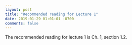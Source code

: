 ```yaml
---
layout: post
title: "Recommended reading for Lecture 1"
date: 2019-01-29 01:01:01 -0700
comments: false
---
```


The recommended reading for lecture 1 is Ch. 1, section 1.2.
